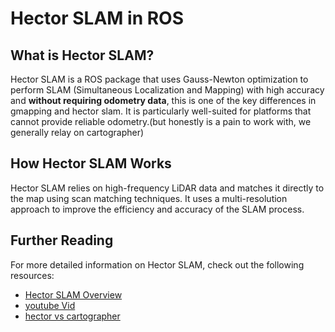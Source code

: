 # Hector SLAM in ROS

## What is Hector SLAM?

Hector SLAM is a ROS package that uses Gauss-Newton optimization to perform SLAM (Simultaneous Localization and Mapping) with high accuracy and **without requiring odometry data**, this is one of the key differences in gmapping and hector slam. It is particularly well-suited for platforms that cannot provide reliable odometry.(but honestly is a pain to work with, we generally relay on cartographer)

## How Hector SLAM Works

Hector SLAM relies on high-frequency LiDAR data and matches it directly to the map using scan matching techniques. It uses a multi-resolution approach to improve the efficiency and accuracy of the SLAM process.


## Further Reading

For more detailed information on Hector SLAM, check out the following resources:
- [Hector SLAM Overview](http://wiki.ros.org/hector_slam)
- [youtube Vid ](https://www.youtube.com/watch?v=F8pdObV_df4&t=1s)
- [hector vs cartographer](https://www.youtube.com/watch?v=NtxTa1wjE4I)